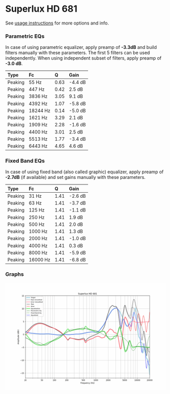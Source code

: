 # Superlux HD 681
See [usage instructions](https://github.com/jaakkopasanen/AutoEq#usage) for more options and info.

### Parametric EQs
In case of using parametric equalizer, apply preamp of **-3.3dB** and build filters manually
with these parameters. The first 5 filters can be used independently.
When using independent subset of filters, apply preamp of **-3.0 dB**.

| Type    | Fc       |    Q | Gain    |
|:--------|:---------|:-----|:--------|
| Peaking | 55 Hz    | 0.63 | -4.4 dB |
| Peaking | 447 Hz   | 0.42 | 2.5 dB  |
| Peaking | 3836 Hz  | 3.05 | 9.1 dB  |
| Peaking | 4392 Hz  | 1.07 | -5.8 dB |
| Peaking | 18244 Hz | 0.14 | -5.0 dB |
| Peaking | 1621 Hz  | 3.29 | 2.1 dB  |
| Peaking | 1909 Hz  | 2.28 | -1.6 dB |
| Peaking | 4400 Hz  | 3.01 | 2.5 dB  |
| Peaking | 5513 Hz  | 1.77 | -3.4 dB |
| Peaking | 6443 Hz  | 4.65 | 4.6 dB  |

### Fixed Band EQs
In case of using fixed band (also called graphic) equalizer, apply preamp of **-2.7dB**
(if available) and set gains manually with these parameters.

| Type    | Fc       |    Q | Gain    |
|:--------|:---------|:-----|:--------|
| Peaking | 31 Hz    | 1.41 | -2.6 dB |
| Peaking | 63 Hz    | 1.41 | -3.7 dB |
| Peaking | 125 Hz   | 1.41 | -1.1 dB |
| Peaking | 250 Hz   | 1.41 | 1.9 dB  |
| Peaking | 500 Hz   | 1.41 | 2.0 dB  |
| Peaking | 1000 Hz  | 1.41 | 1.3 dB  |
| Peaking | 2000 Hz  | 1.41 | -1.0 dB |
| Peaking | 4000 Hz  | 1.41 | 0.3 dB  |
| Peaking | 8000 Hz  | 1.41 | -5.9 dB |
| Peaking | 16000 Hz | 1.41 | -6.8 dB |

### Graphs
![](./Superlux%20HD%20681.png)